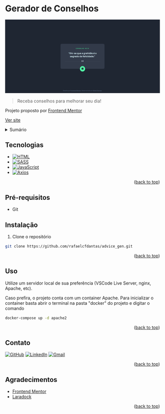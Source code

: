 <a id="readme-top"></a>



# Gerador de Conselhos

<img src="assets/img/gerador-de-conselhos.png" alt="Projeto">

> Receba conselhos para melhorar seu dia!

Projeto proposto por [Frontend Mentor](https://www.frontendmentor.io/challenges/advice-generator-app-QdUG-13db)

<a href="https://rafael-adgen.netlify.app/">Ver site</a>



<!-- SUMÁRIO -->
<details>
  <summary>Sumário</summary>
  <ol>
    <li><a href="#tecnologias">Tecnologias</a></li>
    <li><a href="#pré-requisitos">Pré-requisitos</a></li>
    <li><a href="#instalação">Instalação</a></li>
    <li><a href="#uso">Uso</a></li>
    <li><a href="#contato">Contato</a></li>
    <li><a href="#agradecimentos">Agradecimentos</a></li>
  </ol>
</details>



<!-- TECNOLOGIAS -->
## Tecnologias

* [![HTML][HTML-badge]][HTML-url]
* [![SASS][SASS-badge]][SASS-url]
* [![JavaScript][JavaScript-badge]][JavaScript-url]
* [![Axios][Axios-badge]][Axios-url]

<p align="right">(<a href="#readme-top">back to top</a>)</p>



<!-- PRÉ-REQUISITOS -->
## Pré-requisitos

* Git



<!-- INSTALAÇÃO -->
## Instalação

1. Clone o repositório
  ```sh
  git clone https://github.com/rafaelcfdantas/advice_gen.git
  ```

<p align="right">(<a href="#readme-top">back to top</a>)</p>



<!-- USO -->
## Uso

Utilize um servidor local de sua preferência (VSCode Live Server, nginx, Apache, etc).

Caso prefira, o projeto conta com um container Apache. Para inicializar o container basta abrir o terminal na pasta "docker" do projeto e digitar o comando
```sh
docker-compose up -d apache2
```

<p align="right">(<a href="#readme-top">back to top</a>)</p>



<!-- CONTATO -->
## Contato

[![GitHub][GitHub-badge]][GitHub-url]
[![LinkedIn][LinkedIn-badge]][LinkedIn-url]
[![Gmail][Gmail-badge]][Gmail-url]

<p align="right">(<a href="#readme-top">back to top</a>)</p>



<!-- AGRADECIMENTOS -->
## Agradecimentos

* [Frontend Mentor](https://www.frontendmentor.io/challenges/advice-generator-app-QdUG-13db)
* [Laradock](https://laradock.io/)

<p align="right">(<a href="#readme-top">back to top</a>)</p>



<!-- MARKDOWN LINKS & IMAGES -->
<!-- https://github.com/Ileriayo/markdown-badges -->

<!-- Social -->
[GitHub-badge]: https://img.shields.io/badge/GitHub-100000?style=for-the-badge&logo=github&logoColor=white
[GitHub-url]: https://github.com/rafaelcfdantas/
[LinkedIn-badge]: https://img.shields.io/badge/LinkedIn-0077B5?style=for-the-badge&logo=linkedin&logoColor=white
[LinkedIn-url]: https://www.linkedin.com/in/rafael-dantas-2019/
[Gmail-badge]: https://img.shields.io/badge/Gmail-D14836?style=for-the-badge&logo=gmail&logoColor=white
[Gmail-url]: mailto:rafael.cfd1999@gmail.com

<!-- Tecnologias -->
[HTML-badge]: https://img.shields.io/badge/html-white.svg?style=for-the-badge&logo=html5&logoColor=E34F26
[HTML-url]: https://developer.mozilla.org/pt-BR/docs/Web/HTML
[CSS-badge]: https://img.shields.io/badge/CSS-white?&style=for-the-badge&logo=css3&logoColor=blue
[CSS-url]: https://developer.mozilla.org/pt-BR/docs/Web/CSS
[SASS-badge]: https://img.shields.io/badge/Sass-CC6699?style=for-the-badge&logo=sass&logoColor=white
[SASS-url]: https://sass-lang.com/
[JavaScript-badge]: https://img.shields.io/badge/JavaScript-323330?style=for-the-badge&logo=javascript&logoColor=F7DF1E
[JavaScript-url]: https://developer.mozilla.org/pt-BR/docs/Web/JavaScript
[Bootstrap-badge]: https://img.shields.io/badge/Bootstrap-563D7C?style=for-the-badge&logo=bootstrap&logoColor=white
[Bootstrap-url]: https://getbootstrap.com
[Axios-badge]: https://img.shields.io/badge/Axios-ffffff?style=for-the-badge&logo=axios&logoColor=5A29E4
[Axios-url]: https://axios-http.com/